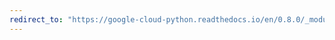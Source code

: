 ```yaml
---
redirect_to: "https://google-cloud-python.readthedocs.io/en/0.8.0/_modules/gcloud/bigquery/client.html"
---
```

